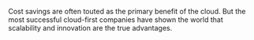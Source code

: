 Cost savings are often touted as the primary benefit of the cloud. But the most successful cloud-first companies have shown the world that scalability and innovation are the true advantages.